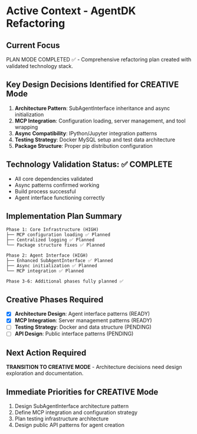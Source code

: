# Active Context - AgentDK Refactoring

## Current Focus
PLAN MODE COMPLETED ✅ - Comprehensive refactoring plan created with validated technology stack.

## Key Design Decisions Identified for CREATIVE Mode
1. **Architecture Pattern**: SubAgentInterface inheritance and async initialization
2. **MCP Integration**: Configuration loading, server management, and tool wrapping
3. **Async Compatibility**: IPython/Jupyter integration patterns
4. **Testing Strategy**: Docker MySQL setup and test data architecture
5. **Package Structure**: Proper pip distribution configuration

## Technology Validation Status: ✅ COMPLETE
- All core dependencies validated
- Async patterns confirmed working
- Build process successful
- Agent interface functioning correctly

## Implementation Plan Summary
```
Phase 1: Core Infrastructure (HIGH) 
├── MCP configuration loading ✅ Planned
├── Centralized logging ✅ Planned  
└── Package structure fixes ✅ Planned

Phase 2: Agent Interface (HIGH)
├── Enhanced SubAgentInterface ✅ Planned
├── Async initialization ✅ Planned
└── MCP integration ✅ Planned

Phase 3-6: Additional phases fully planned ✅
```

## Creative Phases Required
- [x] **Architecture Design**: Agent interface patterns (READY)
- [x] **MCP Integration**: Server management patterns (READY)
- [ ] **Testing Strategy**: Docker and data structure (PENDING)
- [ ] **API Design**: Public interface patterns (PENDING)

## Next Action Required
**TRANSITION TO CREATIVE MODE** - Architecture decisions need design exploration and documentation.

## Immediate Priorities for CREATIVE Mode
1. Design SubAgentInterface architecture pattern
2. Define MCP integration and configuration strategy  
3. Plan testing infrastructure architecture
4. Design public API patterns for agent creation

